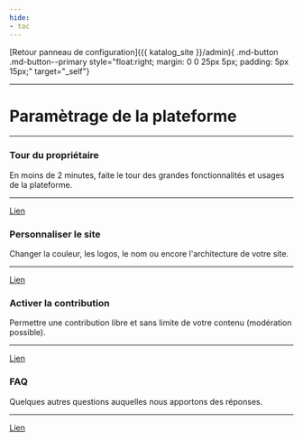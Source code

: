 ```yaml
---
hide:
- toc
---
```


[Retour panneau de configuration]({{ katalog_site }}/admin){ .md-button .md-button--primary style="float:right; margin: 0 0 25px 5px; padding: 5px 15px;" target="_self"}

---

# Paramètrage de la plateforme

---

<div class="ksln-grid">
    <div class="ksln-cards">
        <h3><b>Tour du propriétaire</b></h3>
        En moins de 2 minutes, faite le tour des grandes fonctionnalités et usages de la plateforme.
        <hr>
        <a class="md-button md-button--secondary" href="https://datami-docs.multi.coop/?locale=fr" target="_self">Lien</a>
    </div>
    <div class="ksln-cards">
        <h3><b>Personnaliser le site</b></h3>
        Changer la couleur, les logos, le nom ou encore l'architecture de votre site.
        <hr>
        <a class="md-button md-button--secondary" href="https://datami-docs.multi.coop/?locale=fr" target="_self">Lien</a>
    </div>
    <div class="ksln-cards">
        <h3><b>Activer la contribution</b></h3>
        Permettre une contribution libre et sans limite de votre contenu (modération possible).
        <hr>
        <a class="md-button md-button--secondary" href="https://datami-docs.multi.coop/?locale=fr" target="_self">Lien</a>
    </div>
    <div class="ksln-cards">
        <h3><b>FAQ</b></h3>
        Quelques autres questions auquelles nous apportons des réponses.
        <hr>
        <a class="md-button md-button--secondary" href="https://datami-docs.multi.coop/?locale=fr" target="_self">Lien</a>
    </div>
</div>
